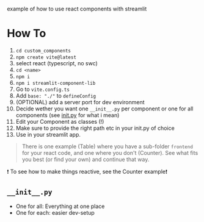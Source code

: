 example of how to use react components with streamlit

# How To

1. `cd custom_components`
2. `npm create vite@latest`
3. select react (typescript, no swc)
4. `cd <name>`
5. `npm i`
6. `npm i streamlit-component-lib`
7. Go to `vite.config.ts`
8. Add `base: "./"` to `defineConfig`
9. (OPTIONAL) add a server port for dev environment
10. Decide wether you want one `__init__.py` per component or one for all components (see [init.py](#__init__py) for what i mean)
11. Edit your Component as classes (!)
12. Make sure to provide the right path etc in your init.py of choice
13. Use in your streamlit app.

> There is one example (Table) where you have a sub-folder `frontend` for your react code, and one where you don't (Counter). See what fits you best (or find your own) and continue that way.

❗ To see how to make things reactive, see the Counter example❗

## `__init__.py`

- One for all: Everything at one place
- One for each: easier dev-setup
